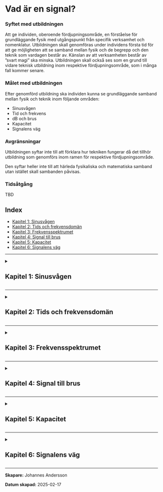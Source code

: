 # Vad är en signal?

### Syftet med utbildningen

Att ge individen, oberoende fördjupningsområde, en förståelse för grundläggande fysik med utgångspunkt från specifik verksamhet och nomenklatur. Utbildningen skall genomföras under individens första tid för att ge möjligheten att se samband mellan fysik och de begrepp och den teknik som vardagen består av. Känslan av att verksamheten består av ”svart magi” ska minska. Utbildningen skall också ses som en grund till vidare teknisk utbildning inom respektive fördjupningsområde, som i många fall kommer senare.

### Målet med utbildningen

Efter genomförd utbildning ska individen kunna se grundläggande samband mellan fysik och teknik inom följande områden:

- Sinusvågen
- Tid och frekvens
- dB och brus
- Kapacitet
- Signalens väg

### Avgränsningar

Utbildningen syftar inte till att förklara hur tekniken fungerar då det tillhör utbildning som genomförs inom ramen för respektive fördjupningsområde.

Den syftar heller inte till att härleda fysikaliska och matematiska samband utan istället skall sambanden påvisas.

### Tidsåtgång

TBD

## Index

- [Kapitel 1: Sinusvågen](#chapter-1-sinusvagen)
- [Kapitel 2: Tids och frekvensdomän](#chapter-2-tid-v-fq)
- [Kapitel 3: Frekvensspektrumet](#chapter-3-frekvensspektrumet)
- [Kapitel 4: Signal till brus](#chapter-4-signal-till-brus)
- [Kapitel 5: Kapacitet](#chapter-5-kapacitet)
- [Kapitel 6: Signalens väg](#chapter-6-signalens_vag)

---

<details>
<summary><h2 id="chapter-1-sinusvagen">Kapitel 1: Sinusvågen</h2></summary>

### Definition

Oberoende överföringsteknik eller kommunikationsform är det sinusvågen som är möjliggöraren. När sinusvågen färdas i ett godtyckligt medium breder den ut sig likt vågringar på vatten. Vågen existerar i tre dimensioner. 

<br>

> *"En sinusvåg är den naturliga svängningsrörelsen för ett fritt svängande system."* Här finns mer att läsa om [sinusvågen.](https://sv.wikipedia.org/wiki/Sinusv%C3%A5g)

<br>
Sinusvågen definieras med hjälp av ett antal egenskaper.

<br>

<div align="center">

![Sinusvåg](./sine_wave.png "Sinusvåg")

$y(t) = A \cdot \sin(2 \pi f t + \phi)$

</div>

- $A$ = Kurvans amplitud
- $f$ = Kurvans frekvens
- $\phi$ = Kurvans fasförskjutning


### Varför är det viktigt?

När en sinusvåg färdas i ett godtyckligt medium, gör den det i form av elektromagnetisk energi och benämns ofta som en *radiosignal*. En sändare genererar signalen som i sin tur tas emot av mottagaren. För att signalen ska kunna bära information behöver sändaren och mottagaren komma överens om ett gemensamt "språk". Sändaren behöver alltså ändra signalens egenskaper så att mottagaren i sin tur kan översätta ändringarna till information.

Dessa egenskapsförändringar, eller anpassningar, benämns *modulation*. När sändaren modulerar en signal och överför den, kommer mottagaren att *demodulera* samma signal för att komma åt informationen. 

<div align="center">

![Sinusvåg](./am_fm_time_domain.png "AM/FM")

</div>

</details>

---

<details>
<summary><h2 id="chapter-2-tid-v-fq">Kapitel 2: Tids och frekvensdomän</h2></summary>

### Definition

I föregående kapitel har vi undersökt matematiska och fysikaliska fenomen med fokus på tid, där tiden representerade x-axeln i grafen. Ett annat, och minst lika vanligt sätt att beskriva en signal är att analysera den utifrån dess frekvens.

- **Tidsdomän**: Visar hur en signal förändras över tid. Här kan du observera signalens värde vid varje givet ögonblick.
- **Frekvensdomän**: Visar fördelningen av signalen över olika frekvenser, det vill säga hur mycket av signalen som finns vid varje frekvens.


### Varför är det viktigt?
Det finns många anledningar till varför det är viktigt att kunna analysera en signal i olika domäner. Den mest uppenbara är att det förenklar studiet av repetitiva fenomen, såsom radiovågor. 

I grafen nedan visas en signal i **tidsdomänen**, där **tid (s)** är på x-axeln, samt en signal i **frekvensdomänen**, där **frekvens (Hz)** är på x-axeln.


<br>

<div align="center">

![Domäner](./time_freq_domain.png "Tid/Frekvens")

</div>

<br>

> Frekvensen är det inverterade värdet av periodtiden: <br> $f = 1 / T$

> Sambandet mellan ljusets utbredningshastighet c i vakuum, frekvensen f och våglängden λ: <br> $λ = c / f$ <br>

> *Transformteori* är ett sammanfattande namn på de delar av matematiken som beskriver transformer. Här kan du läsa mer om [Fouriertransform.](https://sv.wikipedia.org/wiki/Fouriertransform)

</details>

---

<details>
<summary><h2 id="chapter-3-frekvensspektrumet">Kapitel 3: Frekvensspektrumet</h2></summary>

### Definition
Ett frekvensspektrum är ett avgränsat område med frekvenser. Inom radiotekniken anses det användbara frekvensområdet omfatta frekvenser mellan 10 kHz till 300 GHz. Det är dock långt ifrån det enda definierade frekvensspektrumet. Som exempel nyttjas spektrumet för ljus när information överförs i [fiberoptisk kabel.](https://en.wikipedia.org/wiki/Wavelength-division_multiplexing)

<br>

<div align="center">

![Frekvensspektrum](./spektrum.jpg "Telekrig 1997")

</div>

I figuren nedan ses en skärmdump tagen över ett skarpt frekvensspektrum. En radiomottagare som kopplats till en dator har konfigurerats att motta signaler runt omkring 140 MHz - 150 MHz. X-axeln visar frekvensen och y-axeln visar amplituden. Mitt i figuren ses ett antal signaler som i detta fall bär en nyttosignal. Flera av de nyttosignaler som mottagaren tar emot har mjukvaran markerat med gula cirklar för att påvisa signalens amplitud. 

Utöver att mottagaren tar emot signalen med en viss signalstyrka, alokerar signalens bredd ett visst frekvensutrymme. Signalens bredd benämns bandbredd. Bandbredden är ett mått på det frekvensområde som en signal upptar, och en högre informationsöverföringshastighet kräver ett större frekvensområde för att kunna överföra mer data per tidsenhet.

I foten på nyttosignalerna ses ett blått område som övergår i svart. Området består av brus där "taket" av rektangeln benämns brusgolv. Brus är en signal där vi inte känner signalens tidsfunktion, utan bara dess amplitudspektrum. Brus alstras av flera olika, av varandra oberoende generatorer. Alstringen sker bland annat i atmosfären, i rymden och internt i vår mottagare. Brus har egenskapen att amplituden följer normalfördelningsprincipen.

### Varför är det viktigt?

Den fysikaliska faktorn avgränsar oss till att använda vissa frekvenser även fast frekvenserna, inom ramen för signalteorin kan anta ett oändligt antal värden. Vi måste också förhålla oss till den omgivning som vi sänder och mottager i. En för svag mottagen signal löper risk att "försvinna" i bruset.

Överföring av information med hjälp av elektromagnetisk energi kommer alltså med begränsningar. Mer om dessa begränsningar i efterföljande kapitel.

<br>

<div align="center">

![SDR](./sdr.JPG "SDR#")

</div>

> Här kan du förkovra dig i brus; [AGWN.](https://en.wikipedia.org/wiki/Additive_white_Gaussian_noise)

> Vill du börja leta signaler? Hobbyn är billig och kräver ingen särskilld förkunskap. Läs mer om [SDR.](https://www.rtl-sdr.com/rtl-sdr-quick-start-guide/)

</details>

---

<details>
<summary><h2 id="chapter-4-signal-till-brus">Kapitel 4: Signal till brus</h2></summary>

### Definition

När en signal sänds från en sändare överförs den med en viss effekt (W). Under överföringen utsätts signalen för *dämpning* innan den når mottagaren. Alla delar i signalkedjan som inte förstärker signalen kommer att påverka den negativt, till exempel förlust i kablar eller spridning i fri rymd. Dämpningen är även frekvensberoende, där den ökar med högre frekvenser.

När mottagaren tar emot signalen, gör den detta med en viss kvalitet. Kvaliteten på signalen kan mätas på olika sätt. Ett vanligt mått är **signal-brus-förhållande** (SNR), vilket representerar skillnaden i nivå mellan signalen och det omgivande bruset. SNR mäts i decibel (dB).


<div align="center">

![Signal-Brus-Förhållande](./snr.png "snr")

</div>

Det logaritimiska måttet dB är en användbart verktyg när stora och små värden hanteras samtidigt. Genom att använda dB kan till exempel en hög och låg signalstyrka jämföras även fast de linjära värdena ligger långt från varandra. dB är ett relavitvt mått och har per definition ingen enhet. Måttet refereras istället till en effektnivå.

<br>

<div align="center">

$dBm = 10 \cdot \log_{10}(mW) + 30$



<br>

<div style="display: flex; justify-content: space-between;">

<div style="flex: 1; margin-right: 10px;">
  
| Linjär (mW)   | Logaritmisk (dBm)  | 
|---------------|--------------------|
| 1             | 0                  |
| 2             | 3                  |
| 10            | 10                 |
| 100           | 20                 |
| 1000          | 30                 |

</div>

<div style="flex: 1; margin-left: 10px;">

| dBm   | Sändare     |
|-------|-------------|
| 80    | Rundradio   |
| 60    | Mikrovågsugn|
| 27    | Mobilsite   |
| 15    | WiFi        |
| 10    | Bluetooth   |


</div>

</div>

</div>

### Varför är det viktigt?
När ett system för kommunikationsöverföring designas måste tillgänglig effekt budgeteras, vilket kallas för [länkbudget.](https://pysdr.org/content/link_budgets.html) Genom att räkna på signalstyrkan för varje steg i överföringskedjan och analysera förluster är det i slutändan mottagarens tolerans för SNR som är gränssättande. Om insignalen till mottagaren har utsatts för hög däpning under överföringen riskerar signalen försvinna i bruset och informationen går förlorad.

<br>

Ett sätt att visualisera hur en digital signal uppträder i en mottagare är att använda ett konstellationsdiagram. Desto mer brus som signalen ([QPSK](https://en.wikipedia.org/wiki/Phase-shift_keying)) utsätts för, desto svårare har mottagaren att uppfatta rätt symbol. Resultatet blir att bitfelssannolikheten (BER) ökar med med minskad SNR.  

<div align="center">

![QPSK+AGWN](./qpsk.png "QPSK+AGWN")

</div>

> Ett sätt att ta höjd för höga bitfelshalter är att nyttja [kanalkodning.](https://pysdr.org/content/channel_coding.html)

</details>

---

<details>
<summary><h2 id="chapter-5-kapacitet">Kapitel 5: Kapacitet</h2></summary>

### Definition

När en godtycklig mängd information överförs över en kanal, har kanalen en specifik kapacitet (*D*), vilket definierar den maximala mängden information som kan överföras per tidsenhet utan att informationen förloras eller förvrängs. Kapaciteten beror på flera faktorer, såsom kanalens bandbredd, signalstyrka samt förekomsten av brus och störningar.

Kanske den mest fundamentala formen av definierad kapacitet är den som en traditionell telefonförbindelse inom det fasta telenätet erbjuder. Talkodaren för fasta telenätet är en vågformskodare, som känner av (samplar) talsignalens amplitud 8000 ggr per sekund. Spänningen i varje sample beskrivs med 8 databitar.

<div align="center">

![64kbps-PCM](./pcm.png "64kbps-PCM")

<br>

$D = 8 \frac {bit}{samples} \cdot 8k \frac {samples}{sec} = 64kbit/sec$

</div>

<br>

> Läs mer om sampling och Nyquists [samplingsteorem.](https://pysdr.org/content/sampling.html)

### Varför är det viktigt?

När ett telekomföretag idag investerar i ny kommunikationsteknologi sker det främst utifrån ett krav: kapacitet. Med framväxten av 5G-teknologi har detta krav blivit ännu mer centralt, då 5G erbjuder avsevärt högre kapacitet jämfört med tidigare generationer av kommunikationsteknologier.

<div align="center">

| Teknologi             | Kapacitet                                                                                                |
|-----------------------|----------------------------------------------------------------------------------------------------------|
| PDH                   | <ul><li>E1: 2.048 Mbit/s</li></ul>                                                                        |
| SDH                   | <ul><li>STM-1: 155.52 Mbit/s</li><li>STM-4: 622.08 Mbit/s</li><li>STM-16: 2.488 Gbit/s</li></ul>         |
| Ethernet              | <ul><li>1G: 1 Gbit/s</li><li>10G: 10 Gbit/s</li></ul>                                                    |
| Fiberoptiska nät      | <ul><li>WDM: fleratalet Tbit/s</li></ul>                                                                 |
| Satellitkommunikation | Abonnemang                                                                                               |
| 4G LTE                | Upp till 1.5 Gbit/s                                                                                      |
| 5G NR                 | Upp till 20 Gbit/s                                                                                       |

</div>

</details>

---

<details>
<summary><h2 id="chapter-6-signalens_vag">Kapitel 6: Signalens väg</h2></summary>

Workshop och labb

</details>

---

**Skapare:** Johannes Andersson

**Datum skapad:** 2025-02-17  

